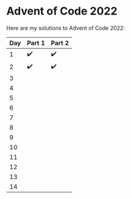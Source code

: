 # Advent of Code 2022

Here are my solutions to Advent of Code 2022:

|Day   |Part 1   |Part 2   |
|---|---|---|
|1   |:heavy_check_mark:   |:heavy_check_mark:   |
|2   |:heavy_check_mark:   |:heavy_check_mark:   |
|3   |   |   |
|4   |   |   |
|5   |   |   |
|6   |   |   |
|7   |   |   |
|8   |   |   |
|9   |   |   |
|10   |   |   |
|11   |   |   |
|12   |   |   |
|13   |   |   |
|14   |   |   |
